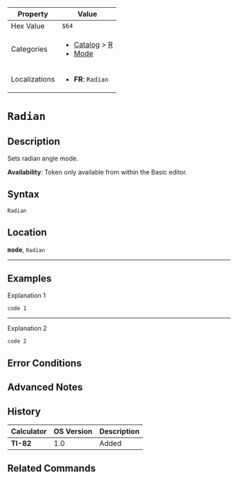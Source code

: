 | Property      | Value |
|---------------|-------|
| Hex Value     | `$64`|
| Categories    | <ul><li>[Catalog](<../categories/Catalog.md>) > [R](<../categories/Catalog.md#R>)</li><li>[Mode](<../categories/Mode.md>)</li></ul> |
| Localizations | <ul><li><b>FR</b>: `Radian`</li></ul> |

# `Radian`

## Description
Sets radian angle mode.


<b>Availability</b>: Token only available from within the Basic editor.

## Syntax
`Radian`

## Location
<tt><kbd><b>mode</b></kbd></tt>, `Radian`
<hr>

## Examples

Explanation 1
```ti-basic
code 1
```
---
Explanation 2
```ti-basic
code 2
```

## Error Conditions


## Advanced Notes


## History
| Calculator | OS Version | Description |
|------------|------------|-------------|
| <b>TI-82</b> | 1.0 | Added |

## Related Commands

